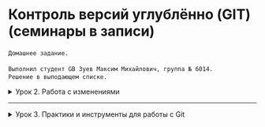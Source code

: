 # Контроль версий углублённо (GIT) (семинары в записи)
```
Домашнее задание.

Выполнил студент GB Зуев Максим Михайлович, группа № 6014.
Решение в выподающем списке.
```
<details>
    <summary>Урок 2. Работа с изменениями</summary>
    <br> Данное домашнее задание является продолжением домашнего задания, которое вы выполняли на предыдущем семинаре в репозитории с собственным проектом.

1. Просмотрите историю коммитов в своём проекте и выберите три случайных коммита. Просмотрите изменения, которые были в них сделаны.

2. Верните эти изменения командой git revert последовательно, чтобы в итоге получилось тоже три коммита.

3. Попробуйте отменить эти три коммита:
* последний — командами git reset --soft и git restore;
* предпоследний — командой git reset --mixed и git restore;
* первый — командой git reset --hard.

![](./DzWork/Screenshot%202025-02-26%20190112.png)
![](./DzWork/Screenshot%202025-02-26%20191225.png)
![](./DzWork/Screenshot%202025-02-26%20191606.png)
![](./DzWork/Screenshot%202025-02-26%20192038.png)
![](./DzWork/Screenshot%202025-02-26%20192157.png)

</details>


---

<details>
    <summary>Урок 3. Практики и инструменты для работы с Git</summary>
    <br> Данное домашнее задание является продолжением домашнего задания, которое вы выполняли на предыдущем семинаре в репозитории с собственным проектом.

В этом задании предлагаем каждому из вас побыть в роли тимлида.

1. Пригласите в свой проект кого-то из коллег по обучению, дайте им доступ к своему репозиторию (кроме ветки master).

2. Поставьте ему в GitHub задачу по своему проекту, попросите её выполнить в отдельной ветке, а после выполнения — создать pull request и перевести задачу обратно на вас.

3. Проверьте выполнение задачи, примите pull request и удалите ветку, в которой решалась данная задача.

![](./DzWork_2/Screenshot%202025-02-26%20195208.png)
![](./DzWork_2/Screenshot%202025-02-26%20200112.png)
![](./DzWork_2/Screenshot%202025-02-26%20200146.png)
![](./DzWork_2/Screenshot%202025-02-26%20200358.png)
![](./DzWork_2/Screenshot%202025-02-26%20200437.png)
![](./DzWork_2/Screenshot%202025-02-26%20200520.png)
![](./DzWork_2/Screenshot%202025-02-26%20200614.png)
![](./DzWork_2/Screenshot%202025-02-26%20200846.png)
![](./DzWork_2/Screenshot%202025-02-26%20201006.png)

</details>